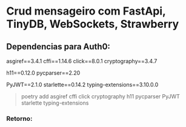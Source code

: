 # Crud mensageiro com FastApi, TinyDB, WebSockets, Strawberry

## Dependencias para Auth0:
asgiref==3.4.1
cffi==1.14.6
click==8.0.1
cryptography==3.4.7
<!-- fastapi==0.68.0 -->
h11==0.12.0
pycparser==2.20
<!-- pydantic==1.8.2 -->
PyJWT==2.1.0
starlette==0.14.2
typing-extensions==3.10.0.0
<!-- uvicorn==0.15.0 -->
> poetry add asgiref cffi click cryptography h11 pycparser PyJWT starlette typing-extensions

### Retorno:

```